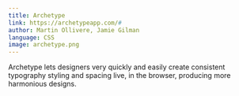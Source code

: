 ```yaml
---
title: Archetype
link: https://archetypeapp.com/#
author: Martin Ollivere, Jamie Gilman
language: CSS
image: archetype.png
---
```


Archetype lets designers very quickly and easily create consistent typography styling and spacing live, in the browser, producing more harmonious designs.
